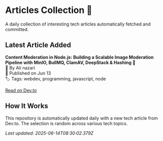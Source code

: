 # Articles Collection 📗

A daily collection of interesting tech articles automatically fetched and committed.

## Latest Article Added

**Content Moderation in Node.js: Building a Scalable Image Moderation Pipeline with MinIO, BullMQ, ClamAV, DeepStack & Hashing 🧬**  
👤 By Ali nazari  
📅 Published on Jun 13  
🏷 Tags: webdev, programming, javascript, node  

[Read on Dev.to](https://dev.to/silentwatcher_95/content-moderation-in-nodejs-building-a-scalable-image-moderation-pipeline-with-minio-bullmq-f53)

## How It Works

This repository is automatically updated daily with a new tech article from Dev.to. The selection is random across various tech topics.

_Last updated: 2025-06-14T08:30:02.379Z_
